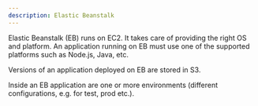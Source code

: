 ```yaml
---
description: Elastic Beanstalk
---
```

Elastic Beanstalk (EB) runs on EC2. It takes care of providing the right OS and platform. An application running on EB must use one of the supported platforms such as Node.js, Java, etc.

Versions of an application deployed on EB are stored in S3.

Inside an EB application are one or more environments (different configurations, e.g. for test, prod etc.).

